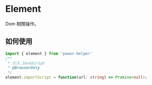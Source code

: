 # Element

Dom 相關操作。

## 如何使用

```ts
import { element } from 'power-helper'
/**
 * 引入 JavaScript
 * @BrowserOnly
 */
element.importScript = function(url: string) => Promise<null>;
```
